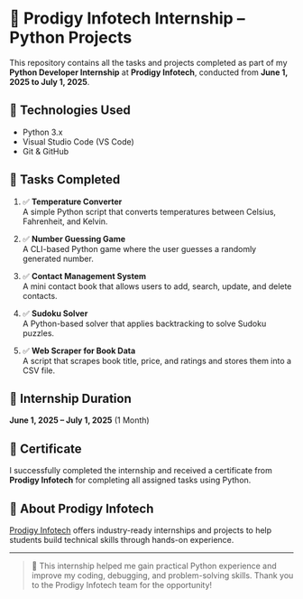 # 🧠 Prodigy Infotech Internship – Python Projects

This repository contains all the tasks and projects completed as part of my **Python Developer Internship** at **Prodigy Infotech**, conducted from **June 1, 2025 to July 1, 2025**.

## 🧰 Technologies Used
- Python 3.x
- Visual Studio Code (VS Code)
- Git & GitHub

## 📌 Tasks Completed

1. ✅ **Temperature Converter**  
   A simple Python script that converts temperatures between Celsius, Fahrenheit, and Kelvin.

2. ✅ **Number Guessing Game**  
   A CLI-based Python game where the user guesses a randomly generated number.

3. ✅ **Contact Management System**  
   A mini contact book that allows users to add, search, update, and delete contacts.

4. ✅ **Sudoku Solver**  
   A Python-based solver that applies backtracking to solve Sudoku puzzles.

5. ✅ **Web Scraper for Book Data**  
   A script that scrapes book title, price, and ratings and stores them into a CSV file.

## 📅 Internship Duration
**June 1, 2025 – July 1, 2025** (1 Month)

## 📄 Certificate
I successfully completed the internship and received a certificate from **Prodigy Infotech** for completing all assigned tasks using Python.

## 🔗 About Prodigy Infotech
[Prodigy Infotech](https://prodigyinfotech.dev/) offers industry-ready internships and projects to help students build technical skills through hands-on experience.

---

> 💼 This internship helped me gain practical Python experience and improve my coding, debugging, and problem-solving skills. Thank you to the Prodigy Infotech team for the opportunity!

